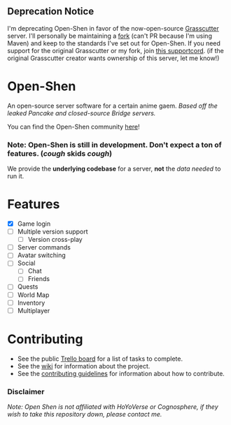 ## Deprecation Notice
I'm deprecating Open-Shen in favor of the now-open-source [Grasscutter](https://github.com/Melledy/Grasscutter) server.
I'll personally be maintaining a [fork](https://github.com/KingRainbow44/Grasscutter-Fork) (can't PR because I'm using Maven) and keep to the standards I've set out for Open-Shen. If you need support for the original Grasscutter or my fork, join [this supportcord](https://discord.gg/T5vZU6UyeG). (if the original Grasscutter creator wants ownership of this server, let me know!)

# Open-Shen
An open-source server software for a certain anime gaem.
*Based off the leaked Pancake and closed-source Bridge servers.*

You can find the Open-Shen community [here](https://discord.gg/sJ7VatCYvZ)!

### Note: Open-Shen is still in development. Don't expect a ton of features. (_cough_ skids _cough_)
We provide the **underlying codebase** for a server, **not** the _data needed_ to run it.

# Features
- [x] Game login
- [ ] Multiple version support
    - [ ] Version cross-play
- [ ] Server commands
- [ ] Avatar switching
- [ ] Social
    - [ ] Chat
    - [ ] Friends
- [ ] Quests
- [ ] World Map
- [ ] Inventory
- [ ] Multiplayer

# Contributing
- See the public [Trello board](https://trello.com/b/2RO9vnK0/open-shen) for a list of tasks to complete.
- See the [wiki](https://github.com/KingRainbow44/Open-Shen/wiki) for information about the project.
- See the [contributing guidelines](https://KingRainbow44/Open-Shen/blob/stable/CONTRIBUTING.md) for information about
  how to contribute.

### Disclaimer
*Note: Open Shen is not affiliated with HoYoVerse or Cognosphere, if they wish to take this repository down, please contact me.*
